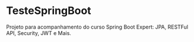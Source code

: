 # TesteSpringBoot

Projeto para acompanhamento do curso Spring Boot Expert: JPA, RESTFul API, Security, JWT e Mais.
